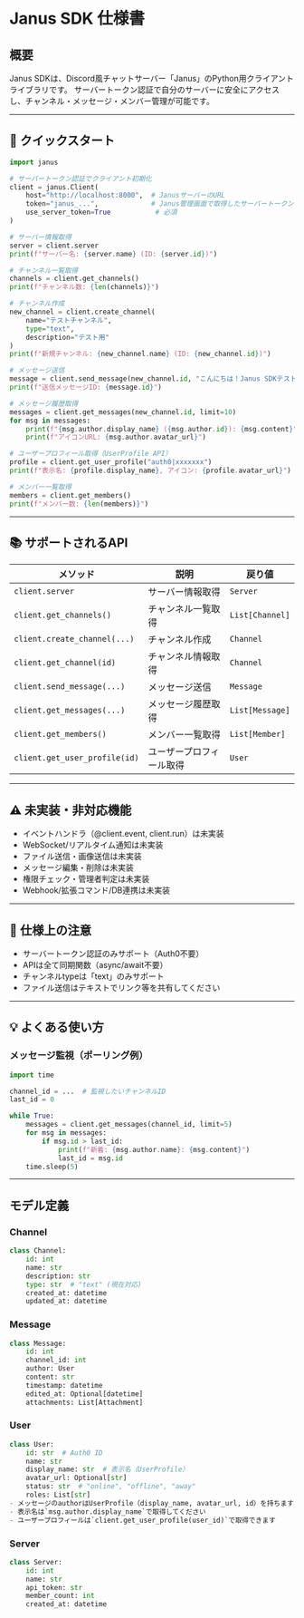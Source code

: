 # Janus SDK 仕様書

## 概要
Janus SDKは、Discord風チャットサーバー「Janus」のPython用クライアントライブラリです。
サーバートークン認証で自分のサーバーに安全にアクセスし、チャンネル・メッセージ・メンバー管理が可能です。

---

## 🚀 クイックスタート

```python
import janus

# サーバートークン認証でクライアント初期化
client = janus.Client(
    host="http://localhost:8000",  # JanusサーバーのURL
    token="janus_...",             # Janus管理画面で取得したサーバートークン
    use_server_token=True           # 必須
)

# サーバー情報取得
server = client.server
print(f"サーバー名: {server.name} (ID: {server.id})")

# チャンネル一覧取得
channels = client.get_channels()
print(f"チャンネル数: {len(channels)}")

# チャンネル作成
new_channel = client.create_channel(
    name="テストチャンネル",
    type="text",
    description="テスト用"
)
print(f"新規チャンネル: {new_channel.name} (ID: {new_channel.id})")

# メッセージ送信
message = client.send_message(new_channel.id, "こんにちは！Janus SDKテストです。")
print(f"送信メッセージID: {message.id}")

# メッセージ履歴取得
messages = client.get_messages(new_channel.id, limit=10)
for msg in messages:
    print(f"{msg.author.display_name} ({msg.author.id}): {msg.content}")
    print(f"アイコンURL: {msg.author.avatar_url}")

# ユーザープロフィール取得（UserProfile API）
profile = client.get_user_profile("auth0|xxxxxxx")
print(f"表示名: {profile.display_name}, アイコン: {profile.avatar_url}")

# メンバー一覧取得
members = client.get_members()
print(f"メンバー数: {len(members)}")
```

---

## 📚 サポートされるAPI

| メソッド                       | 説明                       | 戻り値           |
|-------------------------------|----------------------------|------------------|
| `client.server`               | サーバー情報取得           | `Server`         |
| `client.get_channels()`       | チャンネル一覧取得         | `List[Channel]`  |
| `client.create_channel(...)`  | チャンネル作成             | `Channel`        |
| `client.get_channel(id)`      | チャンネル情報取得         | `Channel`        |
| `client.send_message(...)`    | メッセージ送信             | `Message`        |
| `client.get_messages(...)`    | メッセージ履歴取得         | `List[Message]`  |
| `client.get_members()`        | メンバー一覧取得           | `List[Member]`   |
| `client.get_user_profile(id)` | ユーザープロフィール取得   | `User`           |

---

## ⚠️ 未実装・非対応機能

- イベントハンドラ（@client.event, client.run）は未実装
- WebSocket/リアルタイム通知は未実装
- ファイル送信・画像送信は未実装
- メッセージ編集・削除は未実装
- 権限チェック・管理者判定は未実装
- Webhook/拡張コマンド/DB連携は未実装

---

## 📝 仕様上の注意

- サーバートークン認証のみサポート（Auth0不要）
- APIは全て同期関数（async/await不要）
- チャンネルtypeは「text」のみサポート
- ファイル送信はテキストでリンク等を共有してください

---

## 💡 よくある使い方

### メッセージ監視（ポーリング例）

```python
import time

channel_id = ...  # 監視したいチャンネルID
last_id = 0

while True:
    messages = client.get_messages(channel_id, limit=5)
    for msg in messages:
        if msg.id > last_id:
            print(f"新着: {msg.author.name}: {msg.content}")
            last_id = msg.id
    time.sleep(5)
```

---

## モデル定義

### Channel
```python
class Channel:
    id: int
    name: str
    description: str
    type: str  # "text" (現在対応)
    created_at: datetime
    updated_at: datetime
```

### Message
```python
class Message:
    id: int
    channel_id: int
    author: User
    content: str
    timestamp: datetime
    edited_at: Optional[datetime]
    attachments: List[Attachment]
```

### User
```python
class User:
    id: str  # Auth0 ID
    name: str
    display_name: str  # 表示名（UserProfile）
    avatar_url: Optional[str]
    status: str  # "online", "offline", "away"
    roles: List[str]
- メッセージのauthorはUserProfile（display_name, avatar_url, id）を持ちます
- 表示名は`msg.author.display_name`で取得してください
- ユーザープロフィールは`client.get_user_profile(user_id)`で取得できます
```

### Server
```python
class Server:
    id: int
    name: str
    api_token: str
    member_count: int
    created_at: datetime
```
